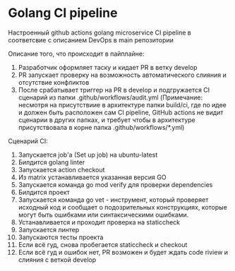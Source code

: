 # Golang CI pipeline

Настроенный github actions golang microservice CI pipeline в соответсвие с описанием DevOps в main репозитории

Описание того, что происходит в пайплайне:

1. Разработчик оформляет таску и кидает PR в ветку develop
2. PR запускает проверку на возможность автоматического слияния и отсутствие конфликтов
3. После срабатывает триггер на PR в develop и подгружается CI сценарий из папки .github/workflows/audit.yml 
(Примечание: несмотря на присутствиие в архитектуре папки build/ci, где по идее и должен быть расположен сам CI pipeline,
GitHub actions не видит сценарии в других папках, и требует чтобы в архитектуре присутствовала в корне папка .github/workflows/*.yml)

Сценарий CI:
1. Запускается job'a (Set up job) на ubuntu-latest
2. Билдится golang linter
3. Запускается action checkout 
4. Из matrix устанавливается указанная версия GO
5. Запускается команда go mod verify для проверки dependencies
6. Билдится проект
7. Запускается команда go vet - инструмент, который проверяет исходный код и сообщает о подозрительных конструкциях, которые могут быть ошибками или синтаксическими ошибками.
8. Устанавливается и проходит проверка на staticcheck
9. Запускается линтер
10. Запускаются тесты проекта 
11. Если всё гуд, снова пробегается staticcheck и checkout
12. Если всё гуд и ошибок нет, PR возможен и будет ждать code riview и слияния с веткой develop


